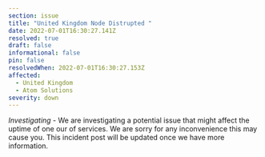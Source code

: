 ```yaml
---
section: issue
title: "United Kingdom Node Distrupted "
date: 2022-07-01T16:30:27.141Z
resolved: true
draft: false
informational: false
pin: false
resolvedWhen: 2022-07-01T16:30:27.153Z
affected:
  - United Kingdom
  - Atom Solutions
severity: down
---
```

*Investigating* - We are investigating a potential issue that might affect the uptime of one our of services. We are sorry for any inconvenience this may cause you. This incident post will be updated once we have more information.